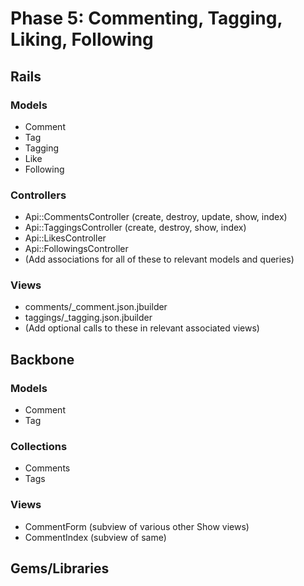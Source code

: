 # Phase 5: Commenting, Tagging, Liking, Following

## Rails
### Models
* Comment
* Tag
* Tagging
* Like
* Following

### Controllers
* Api::CommentsController (create, destroy, update, show, index)
* Api::TaggingsController (create, destroy, show, index)
* Api::LikesController
* Api::FollowingsController
* (Add associations for all of these to relevant models and queries)

### Views
* comments/_comment.json.jbuilder
* taggings/_tagging.json.jbuilder
* (Add optional calls to these in relevant associated views)

## Backbone
### Models
* Comment
* Tag

### Collections
* Comments
* Tags

### Views
* CommentForm (subview of various other Show views)
* CommentIndex (subview of same)

## Gems/Libraries
